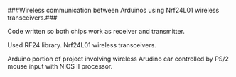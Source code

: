 ###Wireless communication between Arduinos using Nrf24L01 wireless transceivers.###

Code written so both chips work as receiver and transmitter.

Used RF24 library. Nrf24L01 wireless transceivers.

Arduino portion of project involving wireless Arudino car controlled by PS/2 mouse input with NIOS II processor.

